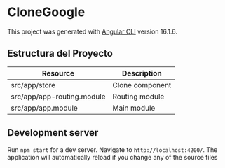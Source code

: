 # CloneGoogle

This project was generated with [Angular CLI](https://github.com/angular/angular-cli) version 16.1.6.

## Estructura del Proyecto

| Resource                   | Description                    |
|----------------------------|--------------------------------|
| src/app/store              | Clone component                |
| src/app/app-routing.module | Routing module                 |
| src/app/app.module         | Main module                    |


## Development server

Run `npm start` for a dev server. Navigate to `http://localhost:4200/`. 
The application will automatically reload if you change any of the source files